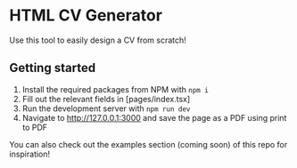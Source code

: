 # HTML CV Generator

Use this tool to easily design a CV from scratch!

## Getting started

1. Install the required packages from NPM with `npm i`
2. Fill out the relevant fields in [pages/index.tsx]
3. Run the development server with `npm run dev`
4. Navigate to http://127.0.0.1:3000 and save the page as a PDF using print to PDF

You can also check out the examples section (coming soon) of this repo for inspiration!